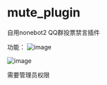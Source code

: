 # mute_plugin

自用nonebot2 QQ群投票禁言插件

功能：
![image](https://github.com/971364942/mute_plugin/assets/43522771/e06f0d0e-e1f1-42b7-bc2f-4b812d101bb2)

![image](https://github.com/971364942/mute_plugin/assets/43522771/9e2b0d87-3984-4583-be2c-4a3d4ce6b0f5)


需要管理员权限
